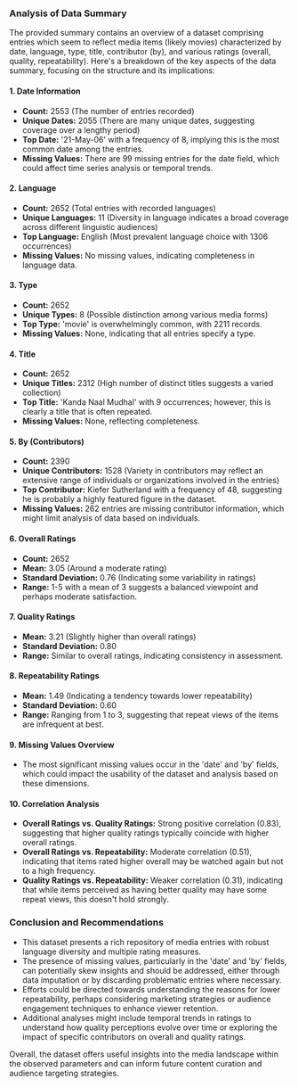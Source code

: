 ### Analysis of Data Summary

The provided summary contains an overview of a dataset comprising entries which seem to reflect media items (likely movies) characterized by date, language, type, title, contributor (by), and various ratings (overall, quality, repeatability). Here's a breakdown of the key aspects of the data summary, focusing on the structure and its implications:

#### 1. **Date Information**
- **Count:** 2553 (The number of entries recorded)
- **Unique Dates:** 2055 (There are many unique dates, suggesting coverage over a lengthy period)
- **Top Date:** '21-May-06' with a frequency of 8, implying this is the most common date among the entries.
- **Missing Values:** There are 99 missing entries for the date field, which could affect time series analysis or temporal trends.

#### 2. **Language**
- **Count:** 2652 (Total entries with recorded languages)
- **Unique Languages:** 11 (Diversity in language indicates a broad coverage across different linguistic audiences)
- **Top Language:** English (Most prevalent language choice with 1306 occurrences)
- **Missing Values:** No missing values, indicating completeness in language data.

#### 3. **Type**
- **Count:** 2652 
- **Unique Types:** 8 (Possible distinction among various media forms)
- **Top Type:** 'movie' is overwhelmingly common, with 2211 records.
- **Missing Values:** None, indicating that all entries specify a type.

#### 4. **Title**
- **Count:** 2652
- **Unique Titles:** 2312 (High number of distinct titles suggests a varied collection)
- **Top Title:** 'Kanda Naal Mudhal' with 9 occurrences; however, this is clearly a title that is often repeated.
- **Missing Values:** None, reflecting completeness.

#### 5. **By (Contributors)**
- **Count:** 2390
- **Unique Contributors:** 1528 (Variety in contributors may reflect an extensive range of individuals or organizations involved in the entries)
- **Top Contributor:** Kiefer Sutherland with a frequency of 48, suggesting he is probably a highly featured figure in the dataset.
- **Missing Values:** 262 entries are missing contributor information, which might limit analysis of data based on individuals.

#### 6. **Overall Ratings**
- **Count:** 2652
- **Mean:** 3.05 (Around a moderate rating)
- **Standard Deviation:** 0.76 (Indicating some variability in ratings)
- **Range:** 1-5 with a mean of 3 suggests a balanced viewpoint and perhaps moderate satisfaction.

#### 7. **Quality Ratings**
- **Mean:** 3.21 (Slightly higher than overall ratings)
- **Standard Deviation:** 0.80 
- **Range:** Similar to overall ratings, indicating consistency in assessment.
  
#### 8. **Repeatability Ratings**
- **Mean:** 1.49 (Indicating a tendency towards lower repeatability)
- **Standard Deviation:** 0.60 
- **Range:** Ranging from 1 to 3, suggesting that repeat views of the items are infrequent at best.

#### 9. **Missing Values Overview**
- The most significant missing values occur in the 'date' and 'by' fields, which could impact the usability of the dataset and analysis based on these dimensions.

#### 10. **Correlation Analysis**
- **Overall Ratings vs. Quality Ratings:** Strong positive correlation (0.83), suggesting that higher quality ratings typically coincide with higher overall ratings.
- **Overall Ratings vs. Repeatability:** Moderate correlation (0.51), indicating that items rated higher overall may be watched again but not to a high frequency.
- **Quality Ratings vs. Repeatability:** Weaker correlation (0.31), indicating that while items perceived as having better quality may have some repeat views, this doesn't hold strongly.

### Conclusion and Recommendations
- This dataset presents a rich repository of media entries with robust language diversity and multiple rating measures.
- The presence of missing values, particularly in the 'date' and 'by' fields, can potentially skew insights and should be addressed, either through data imputation or by discarding problematic entries where necessary.
- Efforts could be directed towards understanding the reasons for lower repeatability, perhaps considering marketing strategies or audience engagement techniques to enhance viewer retention.
- Additional analyses might include temporal trends in ratings to understand how quality perceptions evolve over time or exploring the impact of specific contributors on overall and quality ratings. 

Overall, the dataset offers useful insights into the media landscape within the observed parameters and can inform future content curation and audience targeting strategies.
